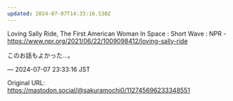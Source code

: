 ```yaml
---
updated: 2024-07-07T14:33:16.530Z
---
```


<p>Loving Sally Ride, The First American Woman In Space : Short Wave : NPR - <a href="https://www.npr.org/2021/06/22/1009098412/loving-sally-ride" target="_blank" rel="nofollow noopener noreferrer" translate="no"><span class="invisible">https://www.</span><span class="ellipsis">npr.org/2021/06/22/1009098412/</span><span class="invisible">loving-sally-ride</span></a></p><p>このお話もよかった…。</p>

&mdash; 2024-07-07 23:33:16 JST

Original URL: https://mastodon.social/@sakuramochi0/112745696233348551
